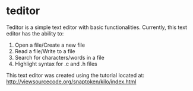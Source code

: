 # teditor
Teditor is a simple text editor with basic functionalities. Currently,
this text editor has the ability to:
1. Open a file/Create a new file
2. Read a file/Write to a file
3. Search for characters/words in a file
4. Highlight syntax for .c and .h files

This text editor was created using the tutorial located at:
http://viewsourcecode.org/snaptoken/kilo/index.html
